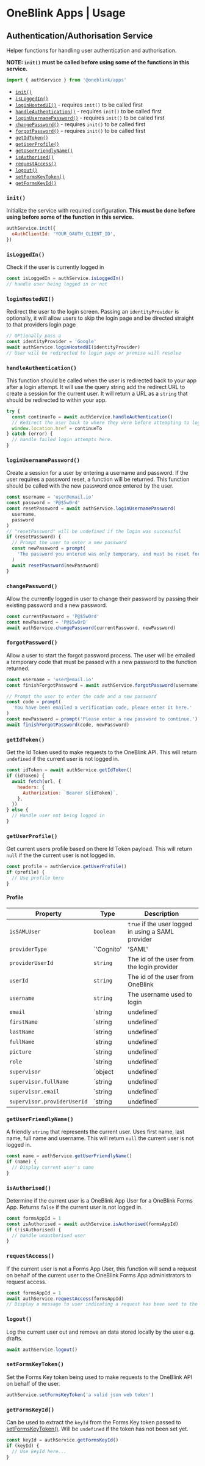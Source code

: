 # OneBlink Apps | Usage

## Authentication/Authorisation Service

Helper functions for handling user authentication and authorisation.

**NOTE: `init()` must be called before using some of the functions in this service.**

```js
import { authService } from '@oneblink/apps'
```

- [`init()`](#init)
- [`isLoggedIn()`](#isloggedin)
- [`loginHostedUI()`](#loginhostedui) - requires `init()` to be called first
- [`handleAuthentication()`](#handleauthentication) - requires `init()` to be called first
- [`loginUsernamePassword()`](#loginusernamepassword) - requires `init()` to be called first
- [`changePassword()`](#changepassword) - requires `init()` to be called first
- [`forgotPassword()`](#forgotPassword) - requires `init()` to be called first
- [`getIdToken()`](#getidtoken)
- [`getUserProfile()`](#getuserprofile)
- [`getUserFriendlyName()`](#getuserfriendlyname)
- [`isAuthorised()`](#isauthorised)
- [`requestAccess()`](#requestaccess)
- [`logout()`](#logout)
- [`setFormsKeyToken()`](#setformskeytoken)
- [`getFormsKeyId()`](#getformskeyid)

### `init()`

Initialize the service with required configuration. **This must be done before using before some of the function in this service.**

```js
authService.init({
  oAuthClientId: 'YOUR_OAUTH_CLIENT_ID',
})
```

### `isLoggedIn()`

Check if the user is currently logged in

```js
const isLoggedIn = authService.isLoggedIn()
// handle user being logged in or not
```

### `loginHostedUI()`

Redirect the user to the login screen. Passing an `identityProvider` is optionally, it will allow users to skip the login page and be directed straight to that providers login page

```js
// OPtionally pass a
const identityProvider = 'Google'
await authService.loginHostedUI(identityProvider)
// User will be redirected to login page or promise will resolve
```

### `handleAuthentication()`

This function should be called when the user is redirected back to your app after a login attempt. It will use the query string add the redirect URL to create a session for the current user. It will return a URL as a `string` that should be redirected to within your app.

```js
try {
  const continueTo = await authService.handleAuthentication()
  // Redirect the user back to where they were before attempting to login
  window.location.href = continueTo
} catch (error) {
  // handle failed login attempts here.
}
```

### `loginUsernamePassword()`

Create a session for a user by entering a username and password. If the user requires a password reset, a function will be returned. This function should be called with the new password once entered by the user.

```js
const username = 'user@email.io'
const password = 'P@$5w0rd'
const resetPassword = await authService.loginUsernamePassword(
  username,
  password
)
// "resetPassword" will be undefined if the login was successful
if (resetPassword) {
  // Prompt the user to enter a new password
  const newPassword = prompt(
    'The password you entered was only temporary, and must be reset for security purposes. Please enter your new password below to continue.'
  )
  await resetPassword(newPassword)
}
```

### `changePassword()`

Allow the currently logged in user to change their password by passing their existing password and a new password.

```js
const currentPassword = 'P@$5w0rd'
const newPassword = 'P@$5w0rD'
await authService.changePassword(currentPassword, newPassword)
```

### `forgotPassword()`

Allow a user to start the forgot password process. The user will be emailed a temporary code that must be passed with a new password to the function returned.

```js
const username = 'user@email.io'
const finishForgotPassword = await authService.forgotPassword(username)

// Prompt the user to enter the code and a new password
const code = prompt(
  'You have been emailed a verification code, please enter it here.'
)
const newPassword = prompt('Please enter a new password to continue.')
await finishForgotPassword(code, newPassword)
```

### `getIdToken()`

Get the Id Token used to make requests to the OneBlink API. This will return `undefined` if the current user is not logged in.

```js
const idToken = await authService.getIdToken()
if (idToken) {
  await fetch(url, {
    headers: {
      Authorization: `Bearer ${idToken}`,
    },
  })
} else {
  // Handle user not being logged in
}
```

### `getUserProfile()`

Get current users profile based on there Id Token payload. This will return `null` if the the current user is not logged in.

```js
const profile = authService.getUserProfile()
if (profile) {
  // Use profile here
}
```

#### Profile

| Property                    | Type                            | Description                                                 |
| --------------------------- | ------------------------------- | ----------------------------------------------------------- |
| `isSAMLUser`                | `boolean`                       | `true` if the user logged in using a SAML provider          |
| `providerType`              | `'Cognito' | 'SAML' | 'Google'` | Which provider was used to login                            |
| `providerUserId`            | `string`                        | The id of the user from the login provider                  |
| `userId`                    | `string`                        | The id of the user from OneBlink                            |
| `username`                  | `string`                        | The username used to login                                  |
| `email`                     | `string | undefined`            | The user's email address                                    |
| `firstName`                 | `string | undefined`            | The user's first name                                       |
| `lastName`                  | `string | undefined`            | The user's last name                                        |
| `fullName`                  | `string | undefined`            | The user's full name                                        |
| `picture`                   | `string | undefined`            | A URL to a picture of the user                              |
| `role`                      | `string | undefined`            | The user's role from a SAML configuration                   |
| `supervisor`                | `object | undefined`            | The user's supervisor information from a SAML configuration |
| `supervisor.fullName`       | `string | undefined`            | The user's supervisor's full name                           |
| `supervisor.email`          | `string | undefined`            | The user's supervisor's full email address                  |
| `supervisor.providerUserId` | `string | undefined`            | The user's supervisor's user id from the login provider     |

### `getUserFriendlyName()`

A friendly `string` that represents the current user. Uses first name, last name, full name and username. This will return `null` the current user is not logged in.

```js
const name = authService.getUserFriendlyName()
if (name) {
  // Display current user's name
}
```

### `isAuthorised()`

Determine if the current user is a OneBlink App User for a OneBlink Forms App. Returns `false` if the current user is not logged in.

```js
const formsAppId = 1
const isAuthorised = await authService.isAuthorised(formsAppId)
if (!isAuthorised) {
  // handle unauthorised user
}
```

### `requestAccess()`

If the current user is not a Forms App User, this function will send a request on behalf of the current user to the OneBlink Forms App administrators to request access.

```js
const formsAppId = 1
await authService.requestAccess(formsAppId)
// Display a message to user indicating a request has been sent to the application administrators
```

### `logout()`

Log the current user out and remove an data stored locally by the user e.g. drafts.

```js
await authService.logout()
```

### `setFormsKeyToken()`

Set the Forms Key token being used to make requests to the OneBlink API on behalf of the user.

```js
authService.setFormsKeyToken('a valid json web token')
```

### `getFormsKeyId()`

Can be used to extract the `keyId` from the Forms Key token passed to [setFormsKeyToken()](#setformskeytoken). Will be `undefined` if the token has not been set yet.

```js
const keyId = authService.getFormsKeyId()
if (keyId) {
  // Use keyId here...
}
```
